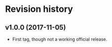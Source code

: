 Revision history
=======================================

v1.0.0 (2017-11-05)
---------------------------------------

* First tag, though not a working official release.
